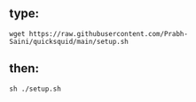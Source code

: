 ## type: 
`wget https://raw.githubusercontent.com/Prabh-Saini/quicksquid/main/setup.sh`
## then: 
`sh ./setup.sh`
